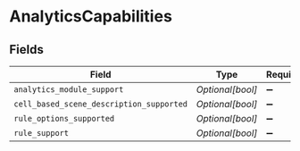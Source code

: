 # AnalyticsCapabilities


## Fields

| Field                                    | Type                                     | Required                                 | Description                              |
| ---------------------------------------- | ---------------------------------------- | ---------------------------------------- | ---------------------------------------- |
| `analytics_module_support`               | *Optional[bool]*                         | :heavy_minus_sign:                       | N/A                                      |
| `cell_based_scene_description_supported` | *Optional[bool]*                         | :heavy_minus_sign:                       | N/A                                      |
| `rule_options_supported`                 | *Optional[bool]*                         | :heavy_minus_sign:                       | N/A                                      |
| `rule_support`                           | *Optional[bool]*                         | :heavy_minus_sign:                       | N/A                                      |